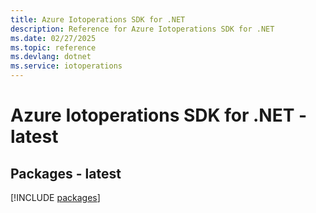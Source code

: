 ```yaml
---
title: Azure Iotoperations SDK for .NET
description: Reference for Azure Iotoperations SDK for .NET
ms.date: 02/27/2025
ms.topic: reference
ms.devlang: dotnet
ms.service: iotoperations
---
```

# Azure Iotoperations SDK for .NET - latest
## Packages - latest
[!INCLUDE [packages](iotoperations-index.md)]